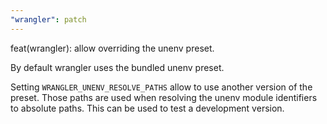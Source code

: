 ```yaml
---
"wrangler": patch
---
```


feat(wrangler): allow overriding the unenv preset.

By default wrangler uses the bundled unenv preset.

Setting `WRANGLER_UNENV_RESOLVE_PATHS` allow to use another version of the preset.
Those paths are used when resolving the unenv module identifiers to absolute paths.
This can be used to test a development version.
